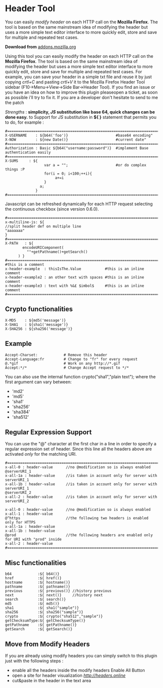 Header Tool
============
You can easily _modify header_ on each HTTP call on the **Mozilla Firefox**.
The tool is based on the same mainstream idea of modifying the header but uses a more simple text editor interface to more quickly edit, store and save for multiple and repeated test cases.

**Download from** [addons.mozilla.org](https://addons.mozilla.org/it/firefox/addon/header-tool/)

Using this tool you can easily modify the header on each HTTP call on the **Mozilla Firefox**.
The tool is based on the same mainstream idea of modifying the header but uses a more simple text editor interface to more quickly edit, store and save for multiple and repeated test cases. For example, you can save your header in a simple txt file and reuse it by just copying _crtl+C_ and pasting _crtl+V_ it to the Mozilla Firefox Header Tool sidebar (F10→Menu→View→Side Bar→Header Tool). If you find an issue or you have an idea on how to improve this plugin pleaseopen a ticket, as soon as possible i'll try to fix it. If you are a developer don't hesitate to send to me the patch   

*Strengths* : **simplicity, _JS_ substitution like base 64, quick changes can be done easy.**
to 
Support for _JS_ substitution in **${ }** statement that permits you to do, for example : 

    #========================================================================================
    X-USERNAME    : ${b64('foo')}                      #base64 encoding"
    X-NOW         : ${new Date()}                      #current date"
    #========================================================================================
    Authorization : Basic ${b64("username:password")}  #implement Base authentication easily
    #========================================================================================
    X-SUMS     : ${
                      var a = "";                      #or do complex things :P
                      for(i = 0; i<100;++i){
                           a+=i
                      }
                    a;
                  }
    #========================================================================================

Javascript can be refreshed dynamically for each HTTP request selecting the continuous checkbox (since version 0.6.0).

    #========================================================================================
    x-multiline-js: ${
    //split header def on multiple line
    "aaaaaaa"
    }
    #========================================================================================
    X-PATH   : ${
            encodeURIComponent(
              ""+getPathname()+getSearch()
          ) }
    #========================================================================================
    #this is a comment
    x-header-example  : thisIsThe.Value           #this is an inline comment
    x-header-example2 : an other text with spaces #this is an inline comment
    x-header-example3 : text with %&£ $imbol$     #this is an inline comment
    #========================================================================================

Crypto functionalities
------------------------

    X-MD5    : ${md5('message')}
    X-SHA1   : ${sha1('message')}
    X-SHA256 : ${sha256('message')}


Example
------------------------
    Accept-Charset:            # Remove this header
    Accept-Language:fr         # Change to "fr" for every request
    @.*gif                     # Work on any http://*.gif
    Accept:*/*                 # Change Accept request to */*


You can also use the internal function  crypto("sha1","plain text"); where the first argument can vary between:
 
- 'md2'  
- 'md5'  
- 'sha1' 
- 'sha256'
- 'sha384'
- 'sha512'

Regular Expression Support
--------------------------
You can use the "@" character at the first char in a line in order to specify a 
regular expression set of header. Since this line all the headers above are
activated *only* for the matching URI.

    #========================================================================================
    x-all-0 : header-value      //no @modification so is always enabled
    @serverURI_1
    x-all-1a : header-value     //is taken in account only for server with serverURI_1 
    x-all-1b : header-value     //is taken in account only for server with serverURI_1 
    @serverURI_2
    x-all-2 : header-value      //is taken in account only for server with serverURI_2

    x-all-0 : header-value      //no @modification so is always enabled
    x-all-1 : header-value
    @^https                     //the following two headers is enabled only for HTTPS
    x-all-1a : header-value     
    x-all-1b : header-value     
    @prod                       //the following headers are enabled only for URI with "prod" inside
    x-all-2 : header-value      
    #========================================================================================

Misc functionalities
--------------------------

    b64            :${ b64()}
    href           :${ href()}
    hostname       :${ hostname()}
    pathname       :${ pathname()}
    previous       :${ previous()} //history previous   
    next           :${ next()}     //history next
    search         :${ search()}
    md5            :${ md5()}
    sha1           :${ sha1("sample")}
    sha256         :${ sha256("sample")}
    crypto         :${ crypto("sha512","sample")}
    getChecksumType:${ getChecksumType()}
    getPathname    :${ getPathname()}
    getSearch      :${ getSearch()}

Move from Modify Headers
------------------------
If you are already using modify headers you can simply switch to this plugin just with the following steps :
- enable all the headers inside the modify headers Enable All Button
- open a site for header visualization *http://headers.online*
- cut&paste in the header in the text area

